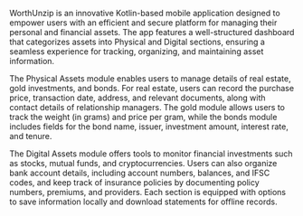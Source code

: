 WorthUnzip is an innovative Kotlin-based mobile application designed to empower users with an efficient and secure platform for managing their personal and financial assets. The app features a well-structured dashboard that categorizes assets into Physical and Digital sections, ensuring a seamless experience for tracking, organizing, and maintaining asset information.

The Physical Assets module enables users to manage details of real estate, gold investments, and bonds. For real estate, users can record the purchase price, transaction date, address, and relevant documents, along with contact details of relationship managers. The gold module allows users to track the weight (in grams) and price per gram, while the bonds module includes fields for the bond name, issuer, investment amount, interest rate, and tenure.

The Digital Assets module offers tools to monitor financial investments such as stocks, mutual funds, and cryptocurrencies. Users can also organize bank account details, including account numbers, balances, and IFSC codes, and keep track of insurance policies by documenting policy numbers, premiums, and providers. Each section is equipped with options to save information locally and download statements for offline records.

